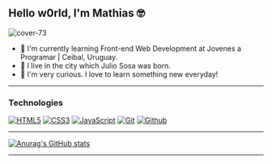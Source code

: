 ## Hello w0rld, I'm Mathias 🤓

![cover-73](https://user-images.githubusercontent.com/104522465/205208996-7dfe6e22-c44a-4192-97d7-e7a9f23f188f.png)


- 🌱 I'm currently learning Front-end Web Development at Jovenes a Programar | Ceibal, Uruguay. 
- 📍  I live in the city which Julio Sosa was born.
- 🦾 I'm very curious. I love to learn something new everyday!

---

### Technologies

[![HTML5](https://img.shields.io/badge/HTML5-E34F26?style=for-the-badge&logo=html5&logoColor=white&labelColor=101010)]()
[![CSS3](https://img.shields.io/badge/CSS3-1572B6?style=for-the-badge&logo=css3&logoColor=white&labelColor=101010)]()
[![JavaScript](https://img.shields.io/badge/JavaScript-F7DF1E?style=for-the-badge&logo=javascript&logoColor=white&labelColor=101010)]()
[![Git](https://img.shields.io/badge/Git-b32c07?style=for-the-badge&logo=git&logoColor=white&labelColor=101010)]()
[![Github](https://img.shields.io/badge/Github-5f5f5f?style=for-the-badge&logo=github&logoColor=white&labelColor=101010)]() 

---

[![Anurag's GitHub stats](https://github-readme-stats.vercel.app/api?username=na7hk3r&show_icons=true&count_private=true&hide=stars,issues&theme=github_dark)](https://github.com/na7hk3r/github-readme-stats)

---

